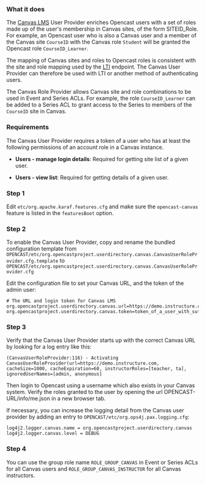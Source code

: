 ### What it does

The [Canvas LMS](https://www.instructure.com/canvas/) User Provider enriches Opencast users
with a set of roles made up of the user's membership in Canvas sites, of the form
SITEID_Role. For example, an Opencast user who is also a Canvas user and a member
of the Canvas site `CourseID` with the Canvas role `Student` will be granted the
Opencast role `CourseID_Learner`.

The mapping of Canvas sites and roles to Opencast roles is consistent with the site
and role mapping used by the [LTI](../modules/ltimodule.md) endpoint. The Canvas
User Provider can therefore be used with LTI or another method of authenticating
users.

The Canvas Role Provider allows Canvas site and role combinations to be used in
Event and Series ACLs. For example, the role `CourseID_Learner` can be added to a
Series ACL to grant access to the Series to members of the `CourseID` site in Canvas.

### Requirements

The Canvas User Provider requires a token of a user who has at least the following 
permissions of an account role in a Canvas instance.

- **Users - manage login details**: Required for getting site list of a given user.

- **Users - view list**: Required for getting details of a given user.

### Step 1

Edit `etc/org.apache.karaf.features.cfg` and make sure the `opencast-canvas` feature is listed in the `featuresBoot`
option.

### Step 2

To enable the Canvas User Provider, copy and rename the bundled configuration template from
`OPENCAST/etc/org.opencastproject.userdirectory.canvas.CanvasUserRoleProvider.cfg.template` to
`OPENCAST/etc/org.opencastproject.userdirectory.canvas.CanvasUserRoleProvider.cfg`

Edit the configuration file to set your Canvas URL, and the token of the admin user:

```
# The URL and login token for Canvas LMS
org.opencastproject.userdirectory.canvas.url=https://demo.instructure.com/
org.opencastproject.userdirectory.canvas.token=token_of_a_user_with_sufficient_privilege

```

### Step 3

Verify that the Canvas User Provider starts up with the correct Canvas URL by looking
for a log entry like this:

```
(CanvasUserRoleProvider:116) - Activating CanvasUserRoleProvider(url=https://demo.instructure.com, cacheSize=1000, cacheExpiration=60, instructorRoles=[teacher, ta], ignoredUserNames=[admin, anonymous]
```

Then login to Opencast using a username which also exists in your Canvas system.
Verify the roles granted to the user by opening the url OPENCAST-URL/info/me.json
in a new browser tab.

If necessary, you can increase the logging detail from the Canvas user provider by
adding an entry to `OPENCAST/etc/org.ops4j.pax.logging.cfg`:

```
log4j2.logger.canvas.name = org.opencastproject.userdirectory.canvas
log4j2.logger.canvas.level = DEBUG
```

### Step 4

You can use the group role name `ROLE_GROUP_CANVAS` in Event or Series ACLs for all Canvas users
and `ROLE_GROUP_CANVAS_INSTRUCTOR` for all Canvas instructors.
